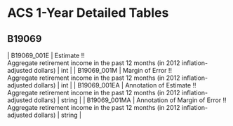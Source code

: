 # ACS 1-Year Detailed Tables

## B19069

| B19069_001E | Estimate !!<br>Aggregate retirement income in the past 12 months (in 2012 inflation-adjusted dollars) | int |
| B19069_001M | Margin of Error !!<br>Aggregate retirement income in the past 12 months (in 2012 inflation-adjusted dollars) | int |
| B19069_001EA | Annotation of Estimate !!<br>Aggregate retirement income in the past 12 months (in 2012 inflation-adjusted dollars) | string |
| B19069_001MA | Annotation of Margin of Error !!<br>Aggregate retirement income in the past 12 months (in 2012 inflation-adjusted dollars) | string |

